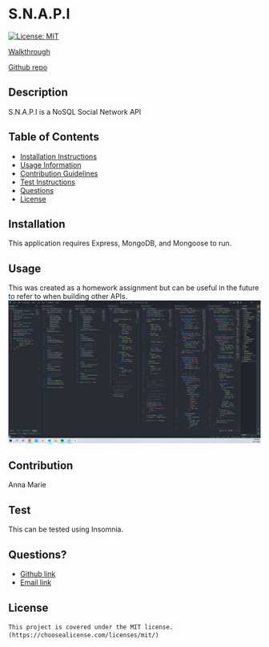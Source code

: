 # S.N.A.P.I

  [![License: MIT](https://img.shields.io/badge/License-MIT-yellow.svg)](https://opensource.org/licenses/MIT)

  [Walkthrough](https://watch.screencastify.com/v/Y9HbnJ2NrcjOjzpAZ6Fz)
  
  [Github repo](https://github.com/ampatte/S.N.A.P.I.)

  ## Description
  S.N.A.P.I is a NoSQL Social Network API

  ## Table of Contents
  - [Installation Instructions](#Installation)
  - [Usage Information](#Usage)
  - [Contribution Guidelines](#Contribution)
  - [Test Instructions](#Test)
  - [Questions](#Questions)
  - [License](#License)
  
  ## Installation
  This application requires Express, MongoDB, and Mongoose to run.

  ## Usage
  This was created as a homework assignment but can be useful in the future to refer to when building other APIs.
  ![alt text](./assets/Screenshot%20(10).png)
  
  ## Contribution
  Anna Marie

  ## Test
  This can be tested using Insomnia.

  ## Questions?
  - [Github link](https://github.com/ampatte)
  - [Email link](ampatte717@gmail.com)

  ## License
    This project is covered under the MIT license.(https://choosealicense.com/licenses/mit/)
